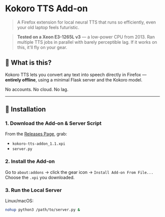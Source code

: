 # Kokoro TTS Add-on

> A Firefox extension for local neural TTS that runs so efficiently, even your old laptop feels futuristic.

> **Tested on a Xeon E3-1265L v3** — a low-power CPU from 2013.
> Ran multiple TTS jobs in parallel with barely perceptible lag.
> If it works on this, it'll fly on your gear.

## 🧠 What is this?

Kokoro TTS lets you convert any text into speech directly in Firefox — **entirely offline**, using a minimal Flask server and the Kokoro model.

No accounts. No cloud. No lag.

---

## 🔧 Installation

### 1. Download the Add-on & Server Script

From the [Releases Page](https://github.com/pinguy/kokoro-tts-addon/releases), grab:

- `kokoro-tts-addon_1.1.xpi`
- `server.py`

### 2. Install the Add-on

Go to `about:addons` → click the gear icon → `Install Add-on From File...`  
Choose the `.xpi` you downloaded.

### 3. Run the Local Server

Linux/macOS:
```bash
nohup python3 /path/to/server.py &

